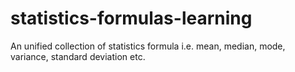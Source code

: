 # statistics-formulas-learning
An unified collection of statistics formula i.e. mean, median, mode, variance, standard deviation etc.
